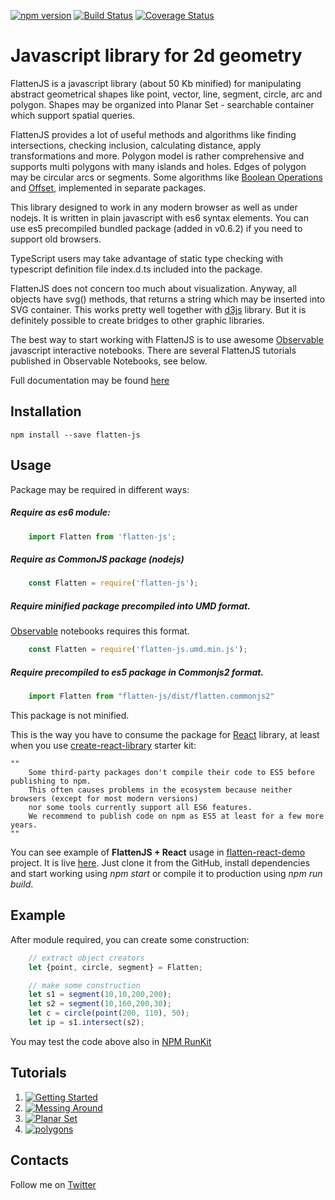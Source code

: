[![npm version](https://badge.fury.io/js/flatten-js.svg)](https://badge.fury.io/js/flatten-js)
[![Build Status](https://travis-ci.org/alexbol99/flatten-js.svg?branch=master)](https://travis-ci.org/alexbol99/flatten-js)
[![Coverage Status](https://coveralls.io/repos/github/alexbol99/flatten-js/badge.svg?branch=master)](https://coveralls.io/github/alexbol99/flatten-js?branch=master)

# Javascript library for 2d geometry

FlattenJS is a javascript library (about 50 Kb minified) for manipulating abstract geometrical shapes like point, vector, line, segment,
circle, arc and polygon. Shapes may be organized into Planar Set - searchable container which support spatial queries.

FlattenJS provides a lot of useful methods and algorithms like finding intersections, checking inclusion, calculating distance, apply
transformations and more.
Polygon model is rather comprehensive and supports multi polygons with many islands and holes. Edges of polygon may be circular arcs or segments.
Some algorithms like [Boolean Operations](https://github.com/alexbol99/flatten-boolean-op) and [Offset](https://github.com/alexbol99/flatten-offset),
implemented in separate packages.     
 
This library designed to work in any modern browser as well as under nodejs.
It is written in plain javascript with es6 syntax elements.
You can use es5 precompiled bundled package (added in v0.6.2) if you need to support old browsers.

TypeScript users may take advantage of static type checking with typescript definition file index.d.ts included into the package.

FlattenJS does not concern too much about visualization.
Anyway, all objects have svg() methods, that returns a string which may be inserted into SVG container. 
This works pretty well together with  [d3js](https://d3js.org/) library. But it is definitely possible to create bridges to other graphic libraries.

The best way to start working with FlattenJS is to use awesome [Observable](https://beta.observablehq.com/) javascript interactive notebooks.
There are several FlattenJS tutorials published in Observable Notebooks, see below.

Full documentation may be found [here](https://alexbol99.github.io/flatten-js/index.html)

## Installation

    npm install --save flatten-js

## Usage

Package may be required in different ways:

##### Require as es6 module:
```javascript
    import Flatten from 'flatten-js';
```

##### Require as CommonJS package (nodejs) 
```javascript
    const Flatten = require('flatten-js');
```

##### Require minified package precompiled into UMD format.
 [Observable](https://beta.observablehq.com/) notebooks requires this format.

```javascript
    const Flatten = require('flatten-js.umd.min.js');
```

##### Require precompiled to es5 package in Commonjs2 format.

```javascript
    import Flatten from "flatten-js/dist/flatten.commonjs2"
```
This package is not minified.

This is the way you have to consume the package for [React](https://reactjs.org/) library, at least when you use
[create-react-library](https://github.com/facebook/create-react-app) starter kit:
```
""
    Some third-party packages don't compile their code to ES5 before publishing to npm.
    This often causes problems in the ecosystem because neither browsers (except for most modern versions)
    nor some tools currently support all ES6 features.
    We recommend to publish code on npm as ES5 at least for a few more years.
""    
```
You can see example of **FlattenJS + React** usage in [flatten-react-demo](https://github.com/alexbol99/flatten-react-demo) project.
It is live [here](https://alexbol99.github.io/flatten-react-demo/). 
Just clone it from the GitHub, install dependencies and start working using *npm start* or
compile it to production using *npm run build*.

## Example

After module required, you can create some construction:
```javascript
    // extract object creators
    let {point, circle, segment} = Flatten;

    // make some construction
    let s1 = segment(10,10,200,200);
    let s2 = segment(10,160,200,30);
    let c = circle(point(200, 110), 50);
    let ip = s1.intersect(s2);
```
You may test the code above also in [NPM RunKit](https://npm.runkit.com/flatten-js)

## Tutorials

1. [![Getting Started](https://user-images.githubusercontent.com/6965440/41164953-0e3700b6-6b45-11e8-982f-de3c5bc2012d.PNG)](https://beta.observablehq.com/@alexbol99/flattenjs-tutorials-getting-started)
2. [![Messing Around](https://user-images.githubusercontent.com/6965440/41164955-0e6019ec-6b45-11e8-9501-1565ccd75e0d.PNG)](https://beta.observablehq.com/@alexbol99/flattenjs-tutorials-messing-around)
3. [![Planar Set](https://user-images.githubusercontent.com/6965440/41164948-0dde3b66-6b45-11e8-8a1a-b70f4ad228c1.PNG)](https://beta.observablehq.com/@alexbol99/flattenjs-tutorials-planar-set)
4. [![polygons](https://user-images.githubusercontent.com/6965440/41164949-0e0ccd1e-6b45-11e8-9400-009c8ba6e7e3.PNG)](https://beta.observablehq.com/@alexbol99/flattenjs-tutorials-polygons)

## Contacts

Follow me on [Twitter](https://twitter.com/alex_bol_)


